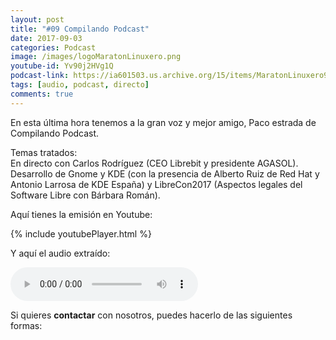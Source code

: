 ```yaml
---
layout: post
title: "#09 Compilando Podcast"
date: 2017-09-03
categories: Podcast
image: /images/logoMaratonLinuxero.png
youtube-id: Yv90j2HVg1Q
podcast-link: https://ia601503.us.archive.org/15/items/MaratonLinuxero9CompilandoPodcast/Marat%C3%B3n%20Linuxero%209%20Compilando%20Podcast
tags: [audio, podcast, directo]
comments: true
---
```

En esta última hora tenemos a la gran voz y mejor amigo, Paco estrada de Compilando Podcast.


Temas tratados:  
En directo con Carlos Rodríguez (CEO Librebit y presidente AGASOL).  
Desarrollo de Gnome y KDE (con la presencia de Alberto Ruiz de Red Hat y Antonio Larrosa de KDE España) y LibreCon2017 (Aspectos legales del Software Libre con Bárbara Román).

Aquí tienes la emisión en Youtube: 

{% include youtubePlayer.html %}

Y aquí el audio extraído:

<audio controls>
  <source src="https://ia601503.us.archive.org/15/items/MaratonLinuxero9CompilandoPodcast/Marat%C3%B3n%20Linuxero%209%20Compilando%20Podcast.mp3" type="audio/mpeg">
</audio>

Si quieres **contactar** con nosotros, puedes hacerlo de las siguientes formas:

